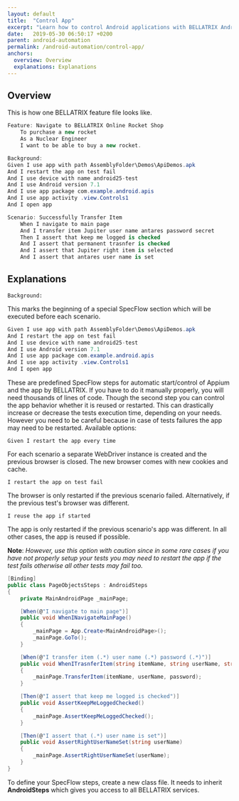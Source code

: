 ```yaml
---
layout: default
title:  "Control App"
excerpt: "Learn how to control Android applications with BELLATRIX Android module."
date:   2019-05-30 06:50:17 +0200
parent: android-automation
permalink: /android-automation/control-app/
anchors:
  overview: Overview
  explanations: Explanations
---
```

Overview
--------

This is how one BELLATRIX feature file looks like.
```csharp
Feature: Navigate to BELLATRIX Online Rocket Shop
	To purchase a new rocket
	As a Nuclear Engineer 
	I want to be able to buy a new rocket.

Background:
Given I use app with path AssemblyFolder\Demos\ApiDemos.apk
And I restart the app on test fail
And I use device with name android25-test
And I use Android version 7.1
And I use app package com.example.android.apis
And I use app activity .view.Controls1
And I open app

Scenario: Successfully Transfer Item
	When I navigate to main page
	And I transfer item Jupiter user name antares password secret
	Then I assert that keep me logged is checked
    And I assert that permanent trasnfer is checked
    And I assert that Jupiter right item is selected
    And I assert that antares user name is set
```

Explanations
------------
```
Background:
```
This marks the beginning of a special SpecFlow section which will be executed before each scenario.
```csharp
Given I use app with path AssemblyFolder\Demos\ApiDemos.apk
And I restart the app on test fail
And I use device with name android25-test
And I use Android version 7.1
And I use app package com.example.android.apis
And I use app activity .view.Controls1
And I open app
```
These are predefined SpecFlow steps for automatic start/control of Appium and the app by BELLATRIX. If you have to do it manually properly, you will need thousands of lines of code.
Though the second step you can control the app behavior whether it is reused or restarted. This can drastically increase or decrease the tests execution time, depending on your needs. However you need to be careful because in case of tests failures the app may need to be restarted.
Available options:
```
Given I restart the app every time
```
For each scenario a separate WebDriver instance is created and the previous browser is closed. The new browser comes with new cookies and cache.
```
I restart the app on test fail
```
The browser is only restarted if the previous scenario failed. Alternatively, if the previous test's browser was different.
```
I reuse the app if started
```
The app is only restarted if the previous scenario's app was different. In all other cases, the app is reused if possible.

**Note**: *However, use this option with caution since in some rare cases if you have not properly setup your tests you may need to restart the app if the test fails otherwise all other tests may fail too.*
```csharp
[Binding]
public class PageObjectsSteps : AndroidSteps
{
    private MainAndroidPage _mainPage;

    [When(@"I navigate to main page")]
    public void WhenINavigateMainPage()
    {
        _mainPage = App.Create<MainAndroidPage>();
        _mainPage.GoTo();
    }

    [When(@"I transfer item (.*) user name (.*) password (.*)")]
    public void WhenITrasnferItem(string itemName, string userName, string password)
    {
        _mainPage.TransferItem(itemName, userName, password);
    }

    [Then(@"I assert that keep me logged is checked")]
    public void AssertKeepMeLoggedChecked()
    {
        _mainPage.AssertKeepMeLoggedChecked();
    }

    [Then(@"I assert that (.*) user name is set")]
    public void AssertRightUserNameSet(string userName)
    {
        _mainPage.AssertRightUserNameSet(userName);
    }
}
```
To define your SpecFlow steps, create a new class file. It needs to inherit **AndroidSteps** which gives you access to all BELLATRIX services.